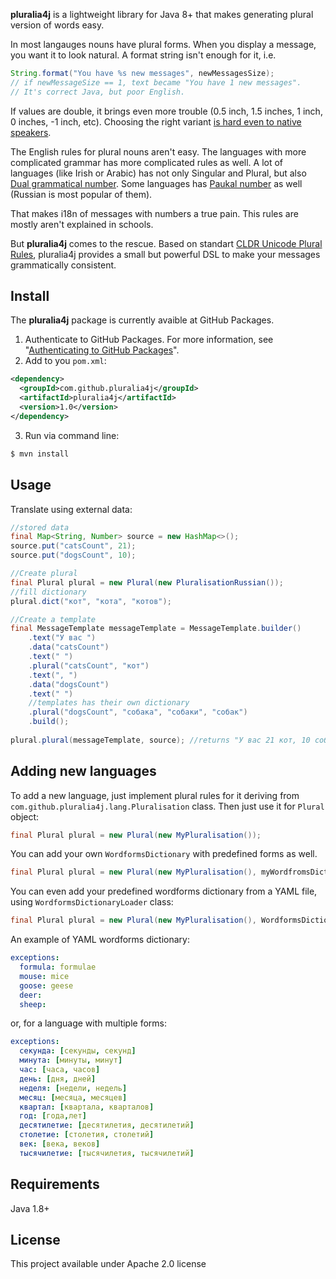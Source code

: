 **pluralia4j** is a lightweight library for Java 8+ that makes generating plural version of words easy.

In most langauges nouns have plural forms. When you display a message, you want it to look natural. A format string isn't enough for it, i.e.

```java
String.format("You have %s new messages", newMessagesSize);
// if newMessageSize == 1, text became "You have 1 new messages".
// It's correct Java, but poor English.
```

If values are double, it brings even more trouble (0.5 inch, 1.5 inches, 1 inch, 0 inches, -1 inch, etc). Choosing the right variant [is hard even to native speakers](https://painintheenglish.com/case/2396).

The English rules for plural nouns aren't easy. The languages with more complicated grammar has more complicated rules as well. A lot of languages (like Irish or Arabic) has not only Singular and Plural, but also [Dual grammatical number](https://en.wikipedia.org/wiki/Dual_(grammatical_number)). Some languages has [Paukal number](https://en.wikipedia.org/wiki/Grammatical_number#Paucal) as well (Russian is most popular of them).

That makes i18n of messages with numbers a true pain. This rules are mostly aren't explained in schools.

But **pluralia4j** comes to the rescue. Based on standart [CLDR Unicode Plural Rules](https://unicode-org.github.io/cldr-staging/charts/37/supplemental/language_plural_rules.html), pluralia4j provides a small but powerful DSL to make your messages grammatically consistent.

## Install
The **pluralia4j** package is currently avaible at GitHub Packages.

1. Authenticate to GitHub Packages. For more information, see "[Authenticating to GitHub Packages](https://docs.github.com/en/packages/working-with-a-github-packages-registry/working-with-the-apache-maven-registry#authenticating-to-github-packages)".
3. Add to you `pom.xml`:
```xml
<dependency>
  <groupId>com.github.pluralia4j</groupId>
  <artifactId>pluralia4j</artifactId>
  <version>1.0</version>
</dependency>
```
3. Run via command line:
```bash
$ mvn install
```

## Usage
Translate using external data:

```java
//stored data
final Map<String, Number> source = new HashMap<>();
source.put("catsCount", 21);
source.put("dogsCount", 10);

//Create plural
final Plural plural = new Plural(new PluralisationRussian());
//fill dictionary
plural.dict("кот", "кота", "котов");

//Create a template
final MessageTemplate messageTemplate = MessageTemplate.builder()
    .text("У вас ")
    .data("catsCount")
    .text(" ")
    .plural("catsCount", "кот")
    .text(", ")
    .data("dogsCount")
    .text(" ")
    //templates has their own dictionary
    .plural("dogsCount", "собака", "собаки", "собак")
    .build();
        
plural.plural(messageTemplate, source); //returns "У вас 21 кот, 10 собак"
```

## Adding new languages
To add a new language, just implement plural rules for it deriving from `com.github.pluralia4j.lang.Pluralisation` class. Then just use it for `Plural` object:

```java
final Plural plural = new Plural(new MyPluralisation());
```
You can add your own ```WordformsDictionary``` with predefined forms as well.

```java
final Plural plural = new Plural(new MyPluralisation(), myWordfromsDictionary);
```

You can even add your predefined wordforms dictionary from a YAML file, using `WordformsDictionaryLoader` class:

```java
final Plural plural = new Plural(new MyPluralisation(), WordformsDictionaryLoader.loadFromStream(myFileStream));
```

An example of YAML wordforms dictionary:

```yaml
exceptions:
  formula: formulae
  mouse: mice
  goose: geese
  deer:
  sheep:
```

or, for a language with multiple forms:

```yaml
exceptions:
  секунда: [секунды, секунд]
  минута: [минуты, минут]
  час: [часа, часов]
  день: [дня, дней]
  неделя: [недели, недель]
  месяц: [месяца, месяцев]
  квартал: [квартала, кварталов]
  год: [года,лет]
  десятилетие: [десятилетия, десятилетий]
  столетие: [столетия, столетий]
  век: [века, веков]
  тысячилетие: [тысячилетия, тысячилетий]
```

## Requirements

Java 1.8+

## License

This project available under Apache 2.0 license
